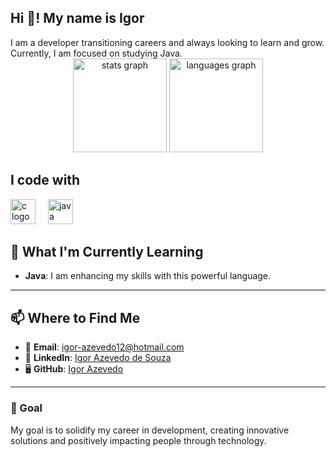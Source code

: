<h2 align="left">Hi 👋! My name is Igor</h2>
I am a developer transitioning careers and always looking to learn and grow. Currently, I am focused on studying Java.


<div align="center">
  <img src="https://github-readme-stats.vercel.app/api?username=igorazz&hide_title=false&hide_rank=false&show_icons=true&include_all_commits=true&count_private=true&disable_animations=false&theme=dracula&locale=en&hide_border=false&order=1" height="150" alt="stats graph"  />
  <img src="https://github-readme-stats.vercel.app/api/top-langs?username=igorazz&locale=en&hide_title=false&layout=compact&card_width=320&langs_count=5&theme=dracula&hide_border=false&order=2" height="150" alt="languages graph"  />
</div>

###

<div align="left">
  <h2> I code with </h2>
  <img src="https://cdn.jsdelivr.net/gh/devicons/devicon/icons/c/c-original.svg" height="40" alt="c logo"  />
  <img width="12" />
  
  <img src="https://cdn.jsdelivr.net/gh/devicons/devicon/icons/java/java-original.svg" height="40" alt="java logo"  />
  <img width="12" />
  
</div>


## 🌱 What I'm Currently Learning
- **Java**: I am enhancing my skills with this powerful language.

---

## 📫 Where to Find Me
- 📧 **Email**: [igor-azevedo12@hotmail.com](mailto:igor-azevedo12@hotmail.com)
- 💼 **LinkedIn**: [Igor Azevedo de Souza](https://www.linkedin.com/in/igor-azevedo-de-souza-38749821b/)
- 🖥️ **GitHub**: [Igor Azevedo](https://github.com/igorazz)

---

### 🎯 Goal
My goal is to solidify my career in development, creating innovative solutions and positively impacting people through technology.


###
